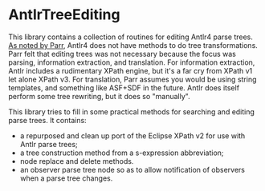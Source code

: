 # AntlrTreeEditing

This library contains a collection of routines for editing
Antlr4 parse trees. [As noted by Parr](https://theantlrguy.atlassian.net/wiki/spaces/~admin/blog/2012/12/08/524353/Tree+rewriting+in+ANTLR+v4),
Antlr4 does not have
methods to do tree transformations. Parr felt that editing
trees was not necessary because the focus was parsing, information
extraction, and translation. For information extraction, Antlr
includes a rudimentary XPath engine, but it's a far cry from
XPath v1 let alone XPath v3. For translation, Parr assumes you would
be using string templates, and something like ASF+SDF in the future.
Antlr does itself perform some tree rewriting, but it does so
"manually".

This library tries to fill in some practical methods for
searching and editing parse trees. It contains:

* a repurposed and clean up port of the Eclipse XPath v2 for use with
Antlr parse trees;
* a tree construction method from a s-expression abbreviation;
* node replace and delete methods.
* an observer parse tree node so as to allow notification of observers
when a parse tree changes.
